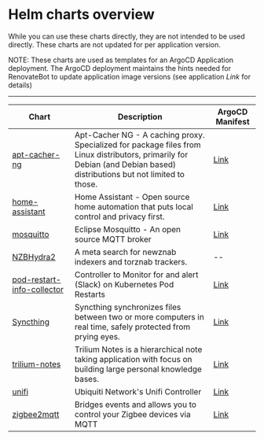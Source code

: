 # Helm charts overview

While you can use these charts directly, they are not intended to be used directly.  These charts are not updated for per application version.

NOTE: These charts are used as templates for an ArgoCD Application deployment.  The ArgoCD deployment maintains the hints needed for RenovateBot to update application image versions (see application *Link* for details)

---

| Chart | Description | ArgoCD Manifest |
| ----- | ----------- |-----------------|
| [apt-cacher-ng](apps/apt-cacher-ng/) | Apt-Cacher NG - A caching proxy. Specialized for package files from Linux distributors, primarily for Debian (and Debian based) distributions but not limited to those. | [Link](https://github.com/reefland/extra_k8s_apps/tree/master/apt-cacher-ng-argocd-helm) |
| [home-assistant](apps/home-assistant) | Home Assistant - Open source home automation that puts local control and privacy first.| [Link](https://github.com/reefland/extra_k8s_apps/tree/master/home-assistant-argocd-helm) |
| [mosquitto](apps/mosquitto) | Eclipse Mosquitto - An open source MQTT broker | [Link](https://github.com/reefland/extra_k8s_apps/tree/master/mosquitto-argocd-helm) |
| [NZBHydra2](apps/nzbhydra2/) | A meta search for newznab indexers and torznab trackers. | -- |
| [pod-restart-info-collector](apps/pod-restart-info-collector/)| Controller to Monitor for and alert (Slack) on Kubernetes Pod Restarts | [Link](https://github.com/reefland/extra_k8s_apps/tree/master/pod-restart-info-collector) |
| [Syncthing](apps/syncthing/)| Syncthing synchronizes files between two or more computers in real time, safely protected from prying eyes. | [Link](https://github.com/reefland/extra_k8s_apps/tree/master/syncthing-argocd-helm) |
| [trilium-notes](apps/trilium-notes/)|Trilium Notes is a hierarchical note taking application with focus on building large personal knowledge bases.| [Link](https://github.com/reefland/extra_k8s_apps/tree/master/trilium-notes-argocd-helm) |
| [unifi](apps/unifi) | Ubiquiti Network's Unifi Controller | [Link](https://github.com/reefland/extra_k8s_apps/tree/master/unifi-controller-argocd-helm) |
| [zigbee2mqtt](apps/zigbee2mqtt) | Bridges events and allows you to control your Zigbee devices via MQTT | [Link](https://github.com/reefland/extra_k8s_apps/tree/master/zigbee2mqtt-argocd-helm) |
